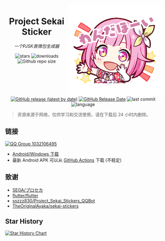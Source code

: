 <img src="assets/icon.png" alt="Wonderhoy!" align=right />
<div align="center">

# Project Sekai Sticker

<!-- ![Wonderhoy!](assets/icon.png) -->

_一个PJSK表情包生成器_

![stars](https://img.shields.io/github/stars/xiaocaoooo/pjsk-sticker?style=flat)
![downloads](https://img.shields.io/github/downloads/xiaocaoooo/pjsk-sticker/total)
![Github repo size](https://img.shields.io/github/repo-size/xiaocaoooo/pjsk-sticker)
[![GitHub release (latest by date)](https://img.shields.io/github/v/release/xiaocaoooo/pjsk-sticker)](https://github.com/xiaocaoooo/pjsk-sticker/releases)
[![GitHub Release Date](https://img.shields.io/github/release-date/xiaocaoooo/pjsk-sticker)](https://github.com/xiaocaoooo/pjsk-sticker/releases)
![last commit](https://img.shields.io/github/last-commit/xiaocaoooo/pjsk-sticker?style=flat)
![language](https://img.shields.io/badge/language-Dart-blue)

</div>

> 资源来源于网络，仅供学习和交流使用，请在下载后 24 小时内删除。

## 链接

[![QQ Group 1032106495](https://img.shields.io/badge/QQ%20Group%201032106495-加入群聊-blue)](https://qm.qq.com/q/kWarbQkuTm)

- [Android/Windows 下载](https://github.com/xiaocaoooo/pjsk-sticker/releases)
- 最新 Android APK 可以从 [GitHub Actions](https://github.com/xiaocaoooo/pjsk-sticker/actions/workflows/android.yml) 下载 (不稳定)

## 致谢

- [SEGA/プロセカ](https://pjsekai.sega.jp/)
- [flutter/flutter](https://github.com/flutter/flutter/)
- [sszzz830/Project_Sekai_Stickers_QQBot](https://github.com/sszzz830/Project_Sekai_Stickers_QQBot/)
- [TheOriginalAyaka/sekai-stickers](https://github.com/TheOriginalAyaka/sekai-stickers/)

## Star History

[![Star History Chart](https://api.star-history.com/svg?repos=xiaocaoooo/pjsk-sticker&type=Date)](https://www.star-history.com/#xiaocaoooo/pjsk-sticker&Date)
